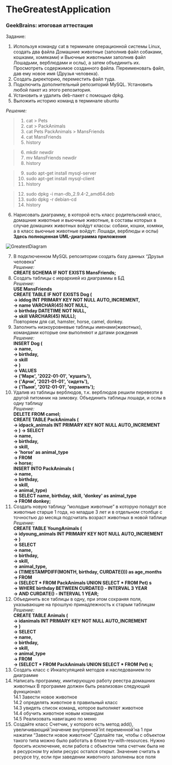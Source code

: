 # TheGreatestApplication
### GeekBrains: итоговая аттестация 

Задание:
1. Используя команду cat в терминале операционной системы Linux, создать
два файла Домашние животные (заполнив файл собаками, кошками,
хомяками) и Вьючные животными заполнив файл Лошадьми, верблюдами и
ослы), а затем объединить их. Просмотреть содержимое созданного файла.
Переименовать файл, дав ему новое имя (Друзья человека).
2. Создать директорию, переместить файл туда.
3. Подключить дополнительный репозиторий MySQL. Установить любой пакет
из этого репозитория.
4. Установить и удалить deb-пакет с помощью dpkg.
5. Выложить историю команд в терминале ubuntu

*Решение:* 
>1. cat > Pets
>2. cat > PackAnimals
>3. cat Pets PackAnimals > MansFriends
>4. cat MansFriends
>5. history

>6. mkdir newdir
>7. mv MansFriends newdir
>8. history

>9. sudo apt-get install mysql-server
>10. sudo apt-get install mysql-client
>11. history

>12. sudo dpkg -i man-db_2.9.4-2_amd64.deb
>13. sudo dpkg -r debian-cd
>14. history

6. Нарисовать диаграмму, в которой есть класс родительский класс, домашние
животные и вьючные животные, в составы которых в случае домашних
животных войдут классы: собаки, кошки, хомяки, а в класс вьючные животные
войдут: Лошади, верблюды и ослы)  
**Здесь полноценная UML-диаграмма приложения**

![GreatestDiagram](https://user-images.githubusercontent.com/96007270/218310656-7ab270f2-084a-43cf-8518-5be24f2cc31a.png)

7. В подключенном MySQL репозитории создать базу данных “Друзья
человека”  
*Решение:*  
**CREATE SCHEMA IF NOT EXISTS MansFriends;**  
8. Создать таблицы с иерархией из диаграммы в БД  
*Решение:*  
**USE MansFriends**  
**CREATE TABLE IF NOT EXISTS Dog (  
                                         ->   iddog INT PRIMARY KEY NOT NULL AUTO_INCREMENT,  
                                         ->   name VARCHAR(45) NOT NULL,  
                                         ->   birthday DATETIME NOT NULL,  
                                         ->   skill VARCHAR(45) NULL);**  
Повторяем для cat, hamster, horse, camel, donkey.
9. Заполнить низкоуровневые таблицы именами(животных), командами
которые они выполняют и датами рождения  
*Решение:*  
**INSERT Dog (  
                                          ->     name,  
                                          ->     birthday,  
                                          ->     skill  
                                          -> )  
                                          -> VALUES  
                                          ->    ('Марк', '2022-01-01', 'кушать'),  
                                          ->    ('Арчи', '2021-01-01', 'сидеть'),  
                                          ->    ('Пыня', '2012-01-01', 'охранять');**  
10. Удалив из таблицы верблюдов, т.к. верблюдов решили перевезти в другой
питомник на зимовку. Объединить таблицы лошади, и ослы в одну таблицу  
*Решение:*  
**DELETE FROM camel;**  
**CREATE TABLE PackAnimals (  
                                         -> idpack_animals INT PRIMARY KEY NOT NULL AUTO_INCREMENT  
                                         -> )
                                         -> SELECT  
                                         ->     name,  
                                         ->     birthday,  
                                         ->     skill,  
                                         ->     'horse' as animal_type  
                                         -> FROM  
                                         -> horse;**                                           
**INSERT INTO PackAnimals (  
                                         ->   name,  
                                         ->   birthday,  
                                         ->   skill,  
                                         ->   animal_type)  
                                         -> SELECT name, birthday, skill, 'donkey' as animal_type  
                                         -> FROM donkey;**
11. Создать новую таблицу “молодые животные” в которую попадут все
животные старше 1 года, но младше 3 лет и в отдельном столбце с точностью
до месяца подсчитать возраст животных в новой таблице  
*Решение:*  
**CREATE TABLE YoungAnimals (  
                                         -> idyoung_animals INT PRIMARY KEY NOT NULL AUTO_INCREMENT  
                                         -> )  
                                         -> SELECT  
                                         ->   name,  
                                         ->   birthday,  
                                         ->   skill,  
                                         ->   animal_type,  
                                         ->   (TIMESTAMPDIFF(MONTH, birthday, CURDATE())) as age_months  
                                         -> FROM    
                                         ->   (SELECT * FROM PackAnimals UNION SELECT * FROM Pet) s  
                                         -> WHERE birthday BETWEEN CURDATE() - INTERVAL 3 YEAR  
                                         -> AND CURDATE() - INTERVAL 1 YEAR;**  
12. Объединить все таблицы в одну, при этом сохраняя поля, указывающие на
прошлую принадлежность к старым таблицам  
*Решение:*  
**CREATE TABLE Animals (  
                                         -> idanimals INT PRIMARY KEY NOT NULL AUTO_INCREMENT  
                                         -> )  
                                         -> SELECT  
                                         ->   name,   
                                         ->   birthday,  
                                         ->   skill,  
                                         ->   animal_type  
                                         -> FROM  
                                         ->   (SELECT * FROM PackAnimals UNION SELECT * FROM Pet) s;**  
13. Создать класс с Инкапсуляцией методов и наследованием по диаграмме
14. Написать программу, имитирующую работу реестра домашних животных
В программе должен быть реализован следующий функционал:  
14.1 Завести новое животное  
14.2 определять животное в правильный класс  
14.3 увидеть список команд, которое выполняет животное  
14.4 обучить животное новым командам  
14.5 Реализовать навигацию по меню  
15. Создайте класс Счетчик, у которого есть метод add(), увеличивающий̆
значение внутренней̆ int переменной̆ на 1 при нажатии “Завести новое
животное” Сделайте так, чтобы с объектом такого типа можно было работать в
блоке try-with-resources. Нужно бросить исключение, если работа с объектом
типа счетчик была не в ресурсном try и/или ресурс остался открыт. Значение
считать в ресурсе try, если при заведении животного заполнены все поля



